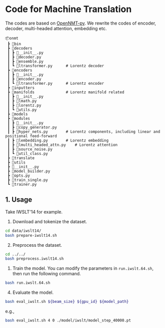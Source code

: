 # Code for Machine Translation
The codes are based on [OpenNMT-py](https://github.com/OpenNMT/OpenNMT-py). We rewrite the codes of encoder, decoder, multi-headed attention, embedding etc. 
```
📦onmt
 ┣ 📂bin
 ┣ 📂decoders
 ┃ ┣ 📜__init__.py
 ┃ ┣ 📜decoder.py
 ┃ ┣ 📜ensemble.py
 ┃ ┗ 📜ltransformer.py      # Lorentz decoder
 ┣ 📂encoders
 ┃ ┣ 📜__init__.py
 ┃ ┣ 📜encoder.py
 ┃ ┗ 📜ltransformer.py      # Lorentz encoder
 ┣ 📂inputters
 ┣ 📂manifolds              # Lorentz manifold related
 ┃ ┣ 📜__init__.py
 ┃ ┣ 📜lmath.py
 ┃ ┣ 📜lorentz.py
 ┃ ┗ 📜utils.py
 ┣ 📂models
 ┣ 📂modules
 ┃ ┣ 📜__init__.py
 ┃ ┣ 📜copy_generator.py
 ┃ ┣ 📜hyper_nets.py        # Lorentz components, including linear and positional feed-forward
 ┃ ┣ 📜lembedding.py        # Lorentz embedding
 ┃ ┣ 📜lmulti_headed_attn.py    # Lorentz attention
 ┃ ┣ 📜source_noise.py
 ┃ ┗ 📜util_class.py
 ┣ 📂translate
 ┣ 📂utils
 ┣ 📜__init__.py
 ┣ 📜model_builder.py
 ┣ 📜opts.py
 ┣ 📜train_single.py
 ┗ 📜trainer.py
 ```

## 1. Usage
Take IWSLT'14 for example. 

1. Download and tokenize the dataset.

```bash
cd data/iwslt14/
bash prepare-iwslt14.sh
```

2. Preprocess the dataset.

```bash
cd ../../
bash preprocess.iwslt14.sh
```

1. Train the model. You can modify the parameters in `run.iwslt.64.sh`, then run the following command.
```bash
bash run.iwslt.64.sh
```

4. Evaluate the model.
```bash
bash eval_iwslt.sh ${beam_size} ${gpu_id} ${model_path}
```
e.g.,
```bash
bash eval_iwslt.sh 4 0 ./model/iwslt/model_step_40000.pt
```
